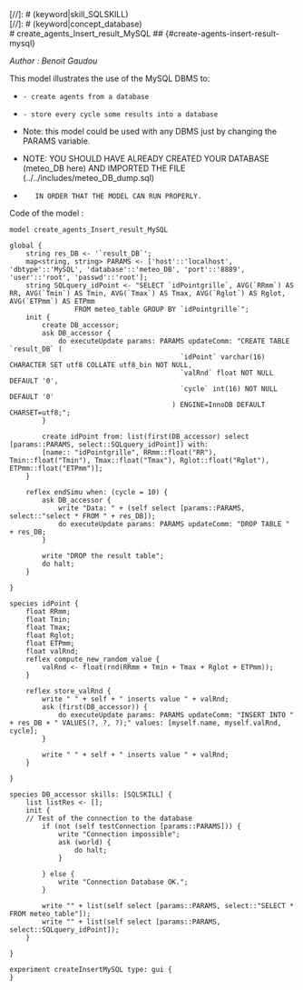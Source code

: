 [//]: # (keyword|operator_not)
<div class='gama-keyword-style' id ='182_0_405_operator-not'></div>
[//]: # (keyword|skill_SQLSKILL)
<div class='gama-keyword-style' id ='182_1_1165_skill-SQLSKILL'></div>
[//]: # (keyword|concept_database)
<div class='gama-keyword-style' id ='182_2_28_concept-database'></div>
#  create_agents_Insert_result_MySQL ## {#create-agents-insert-result-mysql}


_Author : Benoit Gaudou_

This model illustrates the use of the MySQL DBMS to: 

 *     - create agents from a database
 
 *     - store every cycle some results into a database
 
 
 *  Note: this model could be used with any DBMS just by changing the PARAMS variable.
 
 
 *  NOTE: YOU SHOULD HAVE ALREADY CREATED YOUR DATABASE (meteo_DB here) AND IMPORTED THE FILE (../../includes/meteo_DB_dump.sql)
 *        IN ORDER THAT THE MODEL CAN RUN PROPERLY.


Code of the model : 

```
model create_agents_Insert_result_MySQL 

global {
	string res_DB <- '`result_DB`';
	map<string, string> PARAMS <- ['host'::'localhost', 'dbtype'::'MySQL', 'database'::'meteo_DB', 'port'::'8889', 'user'::'root', 'passwd'::'root'];
	string SQLquery_idPoint <- "SELECT `idPointgrille`, AVG(`RRmm`) AS RR, AVG(`Tmin`) AS Tmin, AVG(`Tmax`) AS Tmax, AVG(`Rglot`) AS Rglot, AVG(`ETPmm`) AS ETPmm
    			FROM meteo_table GROUP BY `idPointgrille`";
	init {
		create DB_accessor;
		ask DB_accessor {
			do executeUpdate params: PARAMS updateComm: "CREATE TABLE `result_DB` (
										  `idPoint` varchar(16) CHARACTER SET utf8 COLLATE utf8_bin NOT NULL,
										  `valRnd` float NOT NULL DEFAULT '0',
										  `cycle` int(16) NOT NULL DEFAULT '0'
										) ENGINE=InnoDB DEFAULT CHARSET=utf8;";
		}

		create idPoint from: list(first(DB_accessor) select [params::PARAMS, select::SQLquery_idPoint]) with:
		[name:: "idPointgrille", RRmm::float("RR"), Tmin::float("Tmin"), Tmax::float("Tmax"), Rglot::float("Rglot"), ETPmm::float("ETPmm")];
	}

	reflex endSimu when: (cycle = 10) {
		ask DB_accessor {
			write "Data: " + (self select [params::PARAMS, select::"select * FROM " + res_DB]);
			do executeUpdate params: PARAMS updateComm: "DROP TABLE " + res_DB;
		}

		write "DROP the result table";
		do halt; 
	}

}

species idPoint {
	float RRmm;
	float Tmin;
	float Tmax;
	float Rglot;
	float ETPmm;
	float valRnd;
	reflex compute_new_random_value {
		valRnd <- float(rnd(RRmm + Tmin + Tmax + Rglot + ETPmm));
	}

	reflex store_valRnd {
		write " " + self + " inserts value " + valRnd;
		ask (first(DB_accessor)) {
			do executeUpdate params: PARAMS updateComm: "INSERT INTO " + res_DB + " VALUES(?, ?, ?);" values: [myself.name, myself.valRnd, cycle];
		}

		write " " + self + " inserts value " + valRnd;
	}

}

species DB_accessor skills: [SQLSKILL] {
	list listRes <- [];
	init {
	// Test of the connection to the database
		if (not (self testConnection [params::PARAMS])) {
			write "Connection impossible";
			ask (world) {
				do halt;
			}

		} else {
			write "Connection Database OK.";
		}

		write "" + list(self select [params::PARAMS, select::"SELECT * FROM meteo_table"]);
		write "" + list(self select [params::PARAMS, select::SQLquery_idPoint]);
	}

}

experiment createInsertMySQL type: gui {
}
   
```